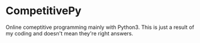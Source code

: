 # CompetitivePy

Online comeptitive programming mainly with Python3.
This is just a result of my coding and doesn't mean they're right answers.
